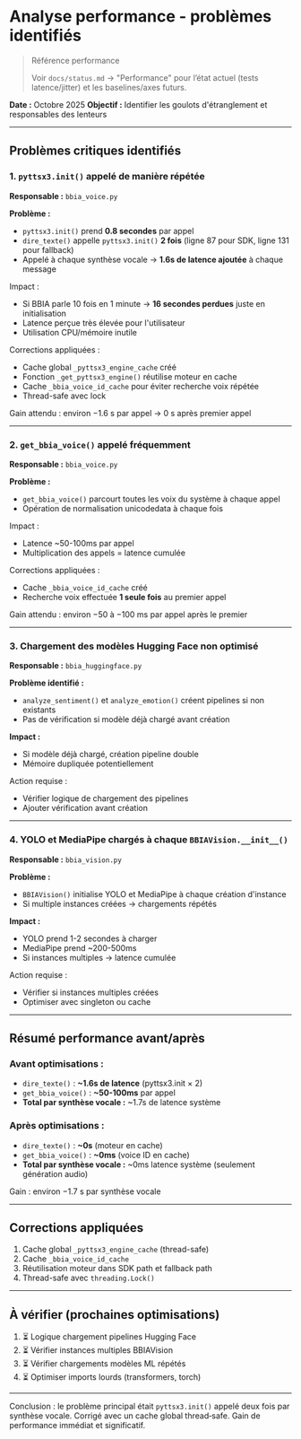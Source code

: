 # Analyse performance - problèmes identifiés

> Référence performance
>
> Voir `docs/status.md` → "Performance" pour l’état actuel (tests latence/jitter) et les baselines/axes futurs.

**Date :** Octobre 2025
**Objectif :** Identifier les goulots d'étranglement et responsables des lenteurs

---

## Problèmes critiques identifiés

### 1. `pyttsx3.init()` appelé de manière répétée

**Responsable :** `bbia_voice.py`

**Problème :**
- `pyttsx3.init()` prend **0.8 secondes** par appel
- `dire_texte()` appelle `pyttsx3.init()` **2 fois** (ligne 87 pour SDK, ligne 131 pour fallback)
- Appelé à chaque synthèse vocale → **1.6s de latence ajoutée** à chaque message

Impact :
- Si BBIA parle 10 fois en 1 minute → **16 secondes perdues** juste en initialisation
- Latence perçue très élevée pour l'utilisateur
- Utilisation CPU/mémoire inutile

Corrections appliquées :
- Cache global `_pyttsx3_engine_cache` créé
- Fonction `_get_pyttsx3_engine()` réutilise moteur en cache
- Cache `_bbia_voice_id_cache` pour éviter recherche voix répétée
- Thread-safe avec lock

Gain attendu : environ −1.6 s par appel → 0 s après premier appel

---

### 2. `get_bbia_voice()` appelé fréquemment

**Responsable :** `bbia_voice.py`

**Problème :**
- `get_bbia_voice()` parcourt toutes les voix du système à chaque appel
- Opération de normalisation unicodedata à chaque fois

Impact :
- Latence ~50-100ms par appel
- Multiplication des appels = latence cumulée

Corrections appliquées :
- Cache `_bbia_voice_id_cache` créé
- Recherche voix effectuée **1 seule fois** au premier appel

Gain attendu : environ −50 à −100 ms par appel après le premier

---

### 3. Chargement des modèles Hugging Face non optimisé

**Responsable :** `bbia_huggingface.py`

**Problème identifié :**
- `analyze_sentiment()` et `analyze_emotion()` créent pipelines si non existants
- Pas de vérification si modèle déjà chargé avant création

**Impact :**
- Si modèle déjà chargé, création pipeline double
- Mémoire dupliquée potentiellement

Action requise :
- Vérifier logique de chargement des pipelines
- Ajouter vérification avant création

---

### 4. YOLO et MediaPipe chargés à chaque `BBIAVision.__init__()`

**Responsable :** `bbia_vision.py`

**Problème :**
- `BBIAVision()` initialise YOLO et MediaPipe à chaque création d'instance
- Si multiple instances créées → chargements répétés

**Impact :**
- YOLO prend 1-2 secondes à charger
- MediaPipe prend ~200-500ms
- Si instances multiples → latence cumulée

Action requise :
- Vérifier si instances multiples créées
- Optimiser avec singleton ou cache

---

## Résumé performance avant/après

### Avant optimisations :
- `dire_texte()` : **~1.6s de latence** (pyttsx3.init × 2)
- `get_bbia_voice()` : **~50-100ms** par appel
- **Total par synthèse vocale :** ~1.7s de latence système

### Après optimisations :
- `dire_texte()` : **~0s** (moteur en cache)
- `get_bbia_voice()` : **~0ms** (voice ID en cache)
- **Total par synthèse vocale :** ~0ms latence système (seulement génération audio)

Gain : environ −1.7 s par synthèse vocale

---

## Corrections appliquées

1. Cache global `_pyttsx3_engine_cache` (thread-safe)
2. Cache `_bbia_voice_id_cache`
3. Réutilisation moteur dans SDK path et fallback path
4. Thread-safe avec `threading.Lock()`

---

## À vérifier (prochaines optimisations)

1. ⏳ Logique chargement pipelines Hugging Face
2. ⏳ Vérifier instances multiples BBIAVision
3. ⏳ Vérifier chargements modèles ML répétés
4. ⏳ Optimiser imports lourds (transformers, torch)

---

Conclusion : le problème principal était `pyttsx3.init()` appelé deux fois par synthèse vocale. Corrigé avec un cache global thread‑safe. Gain de performance immédiat et significatif.

